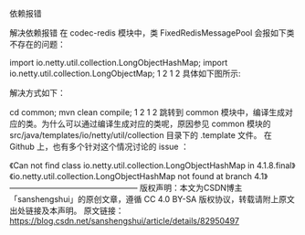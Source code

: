 依赖报错

解决依赖报错
在 codec-redis 模块中，类 FixedRedisMessagePool 会报如下类不存在的问题：

import io.netty.util.collection.LongObjectHashMap;
import io.netty.util.collection.LongObjectMap;
1
2
1
2
具体如下图所示:


解决方式如下：

cd common;
mvn clean compile;
1
2
1
2
跳转到 common 模块中，编译生成对应的类。为什么可以通过编译生成对应的类呢，原因参见 common 模块的 src/java/templates/io/netty/util/collection 目录下的 .template 文件。
在 Github 上，也有多个针对这个情况讨论的 issue ：

《Can not find class io.netty.util.collection.LongObjectHashMap in 4.1.8.final》
《io.netty.util.collection.LongObjectHashMap not found at branch 4.1》
————————————————
版权声明：本文为CSDN博主「sanshengshui」的原创文章，遵循 CC 4.0 BY-SA 版权协议，转载请附上原文出处链接及本声明。
原文链接：https://blog.csdn.net/sanshengshui/article/details/82950497